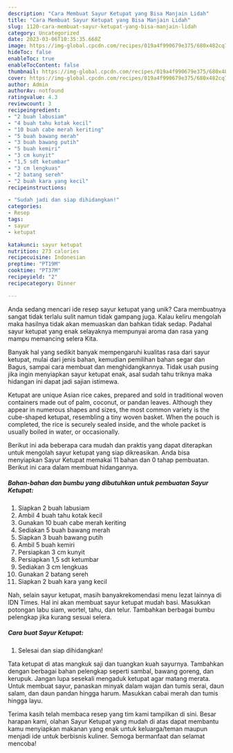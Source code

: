```yaml
---
description: "Cara Membuat Sayur Ketupat yang Bisa Manjain Lidah"
title: "Cara Membuat Sayur Ketupat yang Bisa Manjain Lidah"
slug: 1120-cara-membuat-sayur-ketupat-yang-bisa-manjain-lidah
category: Uncategorized
date: 2023-03-06T10:35:35.668Z
image: https://img-global.cpcdn.com/recipes/019a4f990679e375/680x482cq70/sayur-ketupat-foto-resep-utama.jpg
hideToc: false
enableToc: true
enableTocContent: false
thumbnail: https://img-global.cpcdn.com/recipes/019a4f990679e375/680x482cq70/sayur-ketupat-foto-resep-utama.jpg
cover: https://img-global.cpcdn.com/recipes/019a4f990679e375/680x482cq70/sayur-ketupat-foto-resep-utama.jpg
author: Admin
authorAv: notfound
ratingvalue: 4.3
reviewcount: 3
recipeingredient:
- "2 buah labusiam"
- "4 buah tahu kotak kecil"
- "10 buah cabe merah keriting"
- "5 buah bawang merah"
- "3 buah bawang putih"
- "5 buah kemiri"
- "3 cm kunyit"
- "1,5 sdt ketumbar"
- "3 cm lengkuas"
- "2 batang sereh"
- "2 buah kara yang kecil"
recipeinstructions:

- "Sudah jadi dan siap dihidangkan!"
categories:
- Resep
tags:
- sayur
- ketupat

katakunci: sayur ketupat 
nutrition: 273 calories
recipecuisine: Indonesian
preptime: "PT19M"
cooktime: "PT37M"
recipeyield: "2"
recipecategory: Dinner

---
```





Anda sedang mencari ide resep sayur ketupat yang unik? Cara membuatnya sangat tidak terlalu sulit namun tidak gampang juga. Kalau keliru mengolah maka hasilnya tidak akan memuaskan dan bahkan tidak sedap. Padahal sayur ketupat yang enak selayaknya mempunyai aroma dan rasa yang mampu memancing selera Kita.





Banyak hal yang sedikit banyak mempengaruhi kualitas rasa dari sayur ketupat, mulai dari jenis bahan, kemudian pemilihan bahan segar dan Bagus, sampai cara membuat dan menghidangkannya. Tidak usah pusing jika ingin menyiapkan sayur ketupat enak,      asal sudah tahu triknya maka hidangan ini dapat jadi sajian istimewa.














Ketupat are unique Asian rice cakes, prepared and sold in traditional woven containers made out of palm, coconut, or pandan leaves. Although they appear in numerous shapes and sizes, the most common variety is the cube-shaped ketupat, resembling a tiny woven basket. When the pouch is completed, the rice is securely sealed inside, and the whole packet is usually boiled in water, or occasionally.






Berikut ini ada beberapa cara mudah dan praktis yang dapat diterapkan untuk mengolah sayur ketupat yang siap dikreasikan. Anda bisa menyiapkan Sayur Ketupat memakai 11 bahan dan 0 tahap pembuatan. Berikut ini cara dalam membuat hidangannya.

<!--inarticleads1-->

##### Bahan-bahan dan bumbu yang dibutuhkan untuk pembuatan Sayur Ketupat:

1. Siapkan 2 buah labusiam
1. Ambil 4 buah tahu kotak kecil
1. Gunakan 10 buah cabe merah keriting
1. Sediakan 5 buah bawang merah
1. Siapkan 3 buah bawang putih
1. Ambil 5 buah kemiri
1. Persiapkan 3 cm kunyit
1. Persiapkan 1,5 sdt ketumbar
1. Sediakan 3 cm lengkuas
1. Gunakan 2 batang sereh
1. Siapkan 2 buah kara yang kecil


Nah, selain sayur ketupat, masih banyakrekomendasi menu lezat lainnya di IDN Times. Hal ini akan membuat sayur ketupat mudah basi. Masukkan potongan labu siam, wortel, tahu, dan telur. Tambahkan berbagai bumbu pelengkap jika kurang sesuai selera. 

<!--inarticleads2-->

##### Cara buat Sayur Ketupat:


1. Selesai dan siap dihidangkan!

Tata ketupat di atas mangkuk saji dan tuangkan kuah sayurnya. Tambahkan dengan berbagai bahan pelengkap seperti sambal, bawang goreng, dan kerupuk. Jangan lupa sesekali mengaduk ketupat agar matang merata. Untuk membuat sayur, panaskan minyak dalam wajan dan tumis serai, daun salam, dan daun pandan hingga harum. Masukkan cabai merah dan tumis hingga layu. 

Terima kasih telah membaca resep yang tim kami tampilkan di sini. Besar harapan kami, olahan Sayur Ketupat yang mudah di atas dapat membantu kamu menyiapkan makanan yang enak untuk keluarga/teman maupun menjadi ide untuk berbisnis kuliner. Semoga bermanfaat dan selamat mencoba!
